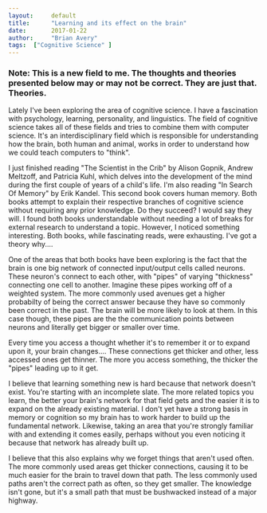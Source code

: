 ```yaml
---
layout:     default 
title:      "Learning and its effect on the brain"
date:       2017-01-22
author:     "Brian Avery"
tags:  ["Cognitive Science" ]
---
```



<h3>Note: This is a new field to me. The thoughts and theories presented below may or may not be correct. They are just that. Theories.</h3>
Lately I've been exploring the area of cognitive science. I have a fascination with psychology, learning, personality, and linguistics. The field of cognitive science takes all of these fields and tries to combine them with computer science. It's an interdisciplinary field which is responsible for understanding how the brain, both human and animal, works in order to understand how we could teach computers to "think".

I just finished reading "The Scientist in the Crib" by Alison Gopnik, Andrew Meltzoff, and Patricia Kuhl, which delves into the development of the mind during the first couple of years of a child's life. I'm also reading "In Search Of Memory" by Erik Kandel. This second book covers human memory. Both books attempt to explain their respective branches of cognitive science without requiring any prior knowledge. Do they succeed? I would say they will. I found both books understandable without needing a lot of breaks for external research to understand a topic. However, I noticed something interesting. Both books, while fascinating reads, were exhausting. I've got a theory why....

One of the areas that both books have been exploring is the fact that the brain is one big network of connected input/output cells called neurons. These neuron's connect to each other, with "pipes" of varying "thickness" connecting one cell to another. Imagine these pipes working off of a weighted system. The more commonly used avenues get a higher probabilty of being the correct answer because they have so commonly been correct in the past. The brain will be more likely to look at them. In this case though, these pipes are the the communication points between neurons and literally get bigger or smaller over time.

Every time you access a thought whether it's to remember it or to expand upon it, your brain changes.... These connections get thicker and other, less accessed ones get thinner. The more you access something, the thicker the "pipes" leading up to it get.

I believe that learning something new is hard because that network doesn't exist. You're starting with an incomplete slate. The more related topics you learn, the better your brain's network for that field gets and the easier it is to expand on the already existing material. I don't yet have a strong basis in memory or cognition so my brain has to work harder to build up the fundamental network. Likewise, taking an area that you're strongly familiar with and extending it comes easily, perhaps without you even noticing it because that network has already built up.

I believe that this also explains why we forget things that aren't used often. The more commonly used areas get thicker connections, causing it to be much easier for the brain to travel down that path. The less commonly used paths aren't the correct path as often, so they get smaller. The knowledge isn't gone, but it's a small path that must be bushwacked instead of a major highway.

&nbsp;
